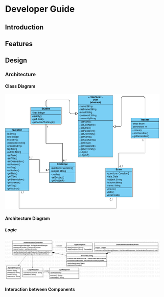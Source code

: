 # **Developer Guide**
## Introduction

## Features

## Design 

### Architecture

#### Class Diagram
![Class Diagram](images/EasyExam.vpd.png)

#### Architecture Diagram

##### Logic
![Logic Component](images/Main.svg)
#### Interaction between Components
